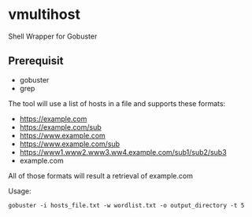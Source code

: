 # vmultihost
Shell Wrapper for Gobuster

## Prerequisit
- gobuster
- grep

The tool will use a list of hosts in a file and supports these formats:
- https://example.com
- https://example.com/sub
- https://www.example.com
- https://www.example.com/sub
- https://www1.www2.www3.ww4.example.com/sub1/sub2/sub3
- example.com

All of those formats will result a retrieval of example.com

Usage:
```
gobuster -i hosts_file.txt -w wordlist.txt -o output_directory -t 5
```

